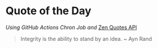 # Quote of the Day 
*Using GitHub Actions Chron Job and* [Zen Quotes API]( https://zenquotes.io/ )
> Integrity is the ability to stand by an idea. ~ Ayn Rand
